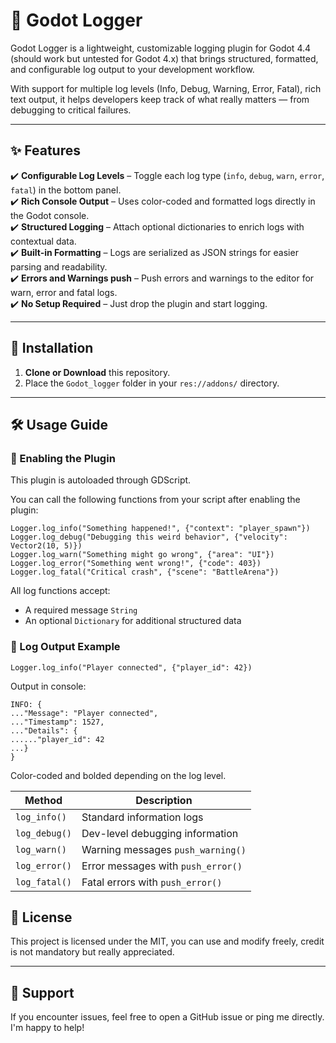 # 📘 Godot Logger

Godot Logger is a lightweight, customizable logging plugin for Godot 4.4 (should work but untested for Godot 4.x)  that brings structured, formatted, and configurable log output to your development workflow. 

With support for multiple log levels (Info, Debug, Warning, Error, Fatal), rich text output, it helps developers keep track of what really matters — from debugging to critical failures.

---

## ✨ Features

✔️ **Configurable Log Levels** – Toggle each log type (`info`, `debug`, `warn`, `error`, `fatal`) in the bottom panel.  
✔️ **Rich Console Output** – Uses color-coded and formatted logs directly in the Godot console.  
✔️ **Structured Logging** – Attach optional dictionaries to enrich logs with contextual data.  
✔️ **Built-in Formatting** – Logs are serialized as JSON strings for easier parsing and readability.  
✔️ **Errors and Warnings push** – Push errors and warnings to the editor for warn, error and fatal logs.  
✔️ **No Setup Required** – Just drop the plugin and start logging.

---

## 🔧 Installation

1. **Clone or Download** this repository.
2. Place the `Godot_logger` folder in your `res://addons/` directory.
  
---

## 🛠️ Usage Guide

### 🧩 Enabling the Plugin

This plugin is autoloaded through GDScript.

You can call the following functions from your script after enabling the plugin:

```gdscript
Logger.log_info("Something happened!", {"context": "player_spawn"})
Logger.log_debug("Debugging this weird behavior", {"velocity": Vector2(10, 5)})
Logger.log_warn("Something might go wrong", {"area": "UI"})
Logger.log_error("Something went wrong!", {"code": 403})
Logger.log_fatal("Critical crash", {"scene": "BattleArena"})
```

All log functions accept:
- A required message `String`
- An optional `Dictionary` for additional structured data

### 🧠 Log Output Example

```gdscript
Logger.log_info("Player connected", {"player_id": 42})
```

Output in console:
```
INFO: {
..."Message": "Player connected",
..."Timestamp": 1527,
..."Details": {
......"player_id": 42
...}
}

```

Color-coded and bolded depending on the log level.

| Method         | Description                            |
|----------------|----------------------------------------|
| `log_info()`   | Standard information logs              |
| `log_debug()`  | Dev-level debugging information        |
| `log_warn()`   | Warning messages `push_warning()`      |
| `log_error()`  | Error messages with `push_error()`     |
| `log_fatal()`  | Fatal errors with `push_error()`       |


## 📝 License

This project is licensed under the MIT, you can use and modify freely, credit is not mandatory but really appreciated. 

---

## 💬 Support

If you encounter issues, feel free to open a GitHub issue or ping me directly. I'm happy to help!
